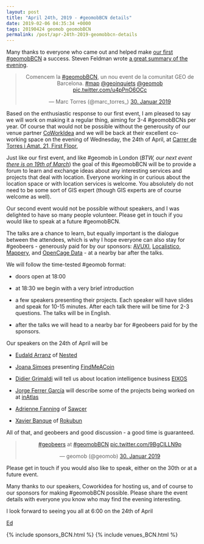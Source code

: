 ```yaml
--- 
layout: post
title: "April 24th, 2019 - #geomobBCN details"
date: 2019-02-06 04:35:34 +0000
tags: 20190424 geomob geomobBCN
permalink: /post/apr-24th-2019-geomobbcn-details
---
```


Many thanks to everyone who came out and helped make
[our first #geomobBCN](/post/jan-30th-2019-geomob-barcelona-details)
a success. Steven Feldman wrote [a great summary of the evening](https://knowwhereconsulting.co.uk/blog/geomob-bcn-is-born/).

<center>
<blockquote class="twitter-tweet" data-lang="en"><p lang="ca" dir="ltr">Comencem la <a href="https://twitter.com/hashtag/geomobBCN?src=hash&amp;ref_src=twsrc%5Etfw">#geomobBCN</a>, un nou event de la comunitat GEO de Barcelona. <a href="https://twitter.com/hashtag/map?src=hash&amp;ref_src=twsrc%5Etfw">#map</a> <a href="https://twitter.com/geoinquiets?ref_src=twsrc%5Etfw">@geoinquiets</a> <a href="https://twitter.com/geomob?ref_src=twsrc%5Etfw">@geomob</a> <a href="https://t.co/u4pPnO6OCc">pic.twitter.com/u4pPnO6OCc</a></p>&mdash; Marc Torres (@marc_torres_) <a href="https://twitter.com/marc_torres_/status/1090664048226697222?ref_src=twsrc%5Etfw">30. Januar 2019</a></blockquote>
</center>
<script async src="https://platform.twitter.com/widgets.js" charset="utf-8"></script>


Based on the enthusiastic response to our first event, I am pleased to say
we will work on making it a regular thing, aiming for 3-4 #geomobBCNs per year.
Of course that would not be possible without the generousity of our venue
partner [CoWorkIdea](https://coworkidea.com/en/) and we will be back at their
excellent co-working space on the evening of Wednesday, the 24th of April,
at [Carrer de Torres i Amat, 21, First Floor](https://goo.gl/maps/wEAX4uRU8EN2),

Just like our first event, and like #geomob in London (_BTW, our next event [there is on 19th of March](/post/mar-19th-2019-geomob-details)_) the goal of this
#geomobBCN will be to provide a forum to learn and exchange ideas about any
interesting services and projects that deal with location. Everyone working in
or curious about the location space or with location services is welcome. You
absolutely do not need to be some sort of GIS expert (though GIS experts are
of course welcome as well).

Our second event would not be possible without speakers, and I was delighted
to have so many people volunteer. Please get in touch if you would like
to speak at a future #geomobBCN.

The talks are a chance to learn, but equally important is the dialogue between
the attendees, which is why I hope everyone can also stay for #geobeers -
generously paid for by our sponsors:
[AVUXI](https://www.avuxi.com),
[Localistico](https://localistico.com/),
[Mappery](http://mappery.org),
and
[OpenCage Data](https://opencagedata.com/) - at a nearby bar after the talks. 

We will follow the time-tested #geomob format:

* doors open at 18:00

* at 18:30 we begin with a very brief introduction

* a few speakers presenting their projects. Each speaker will have slides and
speak for 10-15 minutes. After each talk there will be time for 2-3 questions.
The talks will be in English.

* after the talks we will head to a nearby bar for #geobeers paid for by the
sponsors. 

Our speakers on the 24th of April will be

* [Eudald Arranz](https://twitter.com/eaarranz) of [Nested](https://nested.net/)

* [Joana Simoes](https://twitter.com/doublebyte) presenting [FindMeACoin](https://doublebyteblog.wordpress.com/2018/10/25/findmeacoin-a-platform-to-support-offline-trading-of-cryptocurrencies/)

* [Didier Grimaldi](https://twitter.com/didiergrimaldi) will tell us about location intelligence business [EIXOS](http://eixos.cat/)

* [Jorge Ferrer García](https://twitter.com/jfsebastian) will describe some of the projects being worked on at [inAtlas](http://www.inatlas.com)

* [Adrienne Fanning](https://www.linkedin.com/in/adrienne-fanning-460b9340/) of [Sawcer](https://www.sawcer.com)

* [Xavier Banque](https://twitter.com/xavierbanque) of [Rokubun](https://www.rokubun.cat/)

All of that, and geobeers and good discussion - a good time is guaranteed.

<center>
<blockquote class="twitter-tweet" data-lang="en"><p lang="und" dir="ltr"><a href="https://twitter.com/hashtag/geobeers?src=hash&amp;ref_src=twsrc%5Etfw">#geobeers</a> at <a href="https://twitter.com/hashtag/geomobBCN?src=hash&amp;ref_src=twsrc%5Etfw">#geomobBCN</a> <a href="https://t.co/9BgClLLN9p">pic.twitter.com/9BgClLLN9p</a></p>&mdash; geomob (@geomob) <a href="https://twitter.com/geomob/status/1090693746000318470?ref_src=twsrc%5Etfw">30. Januar 2019</a></blockquote>
</center>
<script async src="https://platform.twitter.com/widgets.js" charset="utf-8"></script>


Please get in touch if you would also like to speak, either on the 30th or at
a future event.

Many thanks to our speakers, Coworkidea for hosting us, and of course to our
sponsors for making #geomobBCN possible.
Please share the event details with everyone you know who may find the
evening interesting.

I look forward to seeing you all at 6:00 on the 24th of April 

[Ed](https://twitter.com/freyfogle)

{% include sponsors_BCN.html %}
{% include venues_BCN.html %}


